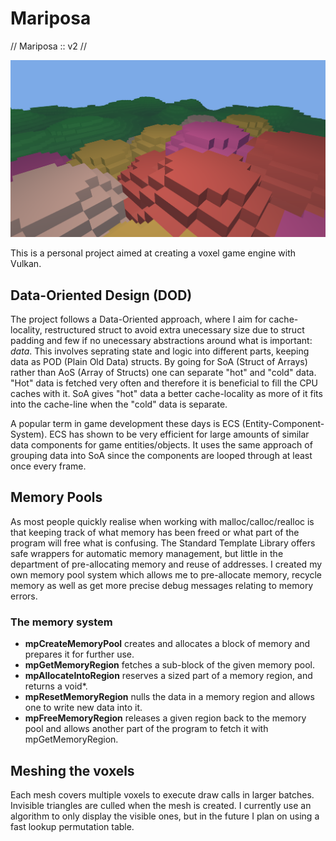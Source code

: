 # Mariposa
 // Mariposa :: v2 //
 
 ![GitHub Logo](mariposa.png)
 
This is a personal project aimed at creating a voxel game engine with Vulkan.

## Data-Oriented Design (DOD)
The project follows a Data-Oriented approach, where I aim for cache-locality, restructured struct to avoid extra unecessary size
due to struct padding and few if no unecessary abstractions around what is important: _data_. This involves seprating state and
logic into different parts, keeping data as POD (Plain Old Data) structs. By going for SoA (Struct of Arrays) rather
than AoS (Array of Structs) one can separate "hot" and "cold" data. "Hot" data is fetched very often and therefore it is beneficial
to fill the CPU caches with it. SoA gives "hot" data a better cache-locality as more of it fits into the cache-line when the "cold"
data is separate.

A popular term in game development these days is ECS (Entity-Component-System). ECS has shown to be very efficient for large amounts
of similar data components for game entities/objects. It uses the same approach of grouping data into SoA since the components are
looped through at least once every frame.

## Memory Pools
As most people quickly realise when working with malloc/calloc/realloc is that keeping track of what memory has been freed
or what part of the program will free what is confusing. The Standard Template Library offers safe wrappers for automatic memory
management, but little in the department of pre-allocating memory and reuse of addresses. I created my own memory pool system
which allows me to pre-allocate memory, recycle memory as well as get more precise debug messages relating to memory errors.

### The memory system
* **mpCreateMemoryPool** creates and allocates a block of memory and prepares it for further use.
* **mpGetMemoryRegion** fetches a sub-block of the given memory pool.
* **mpAllocateIntoRegion** reserves a sized part of a memory region, and returns a void*.
* **mpResetMemoryRegion** nulls the data in a memory region and allows one to write new data into it.
* **mpFreeMemoryRegion** releases a given region back to the memory pool and allows another part of the program
to fetch it with mpGetMemoryRegion.

## Meshing the voxels
Each mesh covers multiple voxels to execute draw calls in larger batches. Invisible triangles are culled when the mesh is created. 
I currently use an algorithm to only display the visible ones, but in the future I plan on using a fast lookup permutation table.
